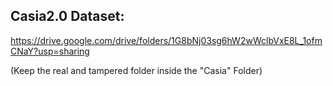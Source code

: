 ## Casia2.0 Dataset: 

https://drive.google.com/drive/folders/1G8bNj03sg6hW2wWclbVxE8L_1ofmCNaY?usp=sharing

(Keep the real and tampered folder inside the "Casia" Folder)
